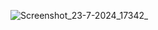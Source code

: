 ![Screenshot_23-7-2024_17342_](https://github.com/user-attachments/assets/96ee0ceb-7528-436f-ae9f-b926fef81b5f)
